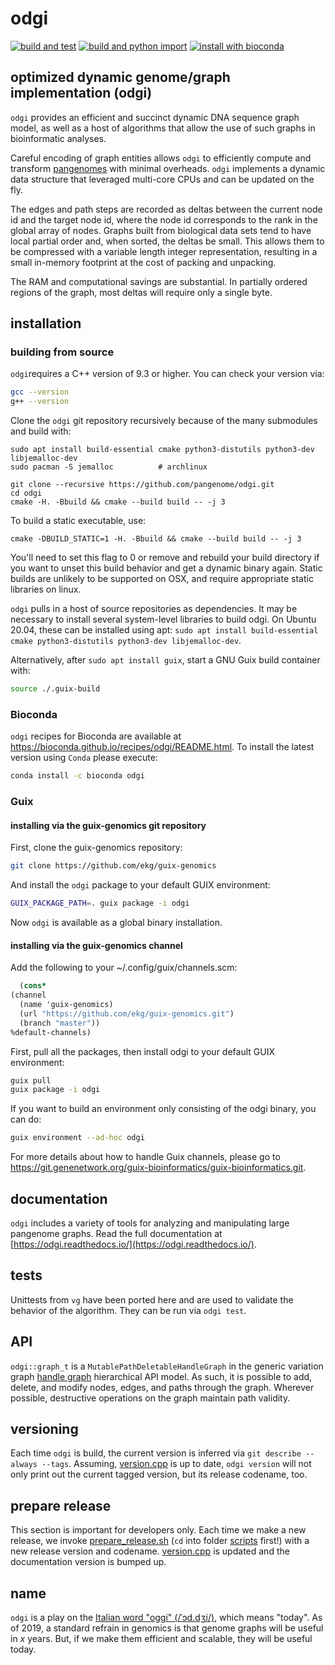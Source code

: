 # odgi

[![build and test](https://github.com/pangenome/odgi/actions/workflows/build_and_test_on_push.yml/badge.svg)](https://github.com/pangenome/odgi/actions/workflows/build_and_test_on_push.yml)
[![build and python import](https://github.com/pangenome/odgi/actions/workflows/build_and_python_import_on_push.yml/badge.svg)](https://github.com/pangenome/odgi/actions/workflows/build_and_python_import_on_push.yml)
[![install with bioconda](https://img.shields.io/badge/install%20with-bioconda-brightgreen.svg?style=flat)](http://bioconda.github.io/recipes/odgi/README.html)

## optimized dynamic genome/graph implementation (odgi)

`odgi` provides an efficient and succinct dynamic DNA sequence graph model, as well as a host of algorithms that allow the use of such graphs in bioinformatic analyses.

Careful encoding of graph entities allows `odgi` to efficiently compute and transform [pangenomes](https://pangenome.github.io/) with minimal overheads.  `odgi` implements a dynamic data structure that leveraged multi-core CPUs and can be updated on the fly.

The edges and path steps are recorded as deltas between the current node id and the target node id, where the node id corresponds to the rank in the global array of nodes.
Graphs built from biological data sets tend to have local partial order and, when sorted, the deltas be small.
This allows them to be compressed with a variable length integer representation, resulting in a small in-memory footprint at the cost of packing and unpacking.

The RAM and computational savings are substantial.  In partially ordered regions of the graph, most deltas will require only a single byte.

## installation

### building from source

`odgi`requires a C++ version of 9.3 or higher. You can check your version via:

``` bash
gcc --version
g++ --version
```

Clone the `odgi` git repository recursively because of the many submodules and build with:

```
sudo apt install build-essential cmake python3-distutils python3-dev libjemalloc-dev
sudo pacman -S jemalloc          # archlinux

git clone --recursive https://github.com/pangenome/odgi.git
cd odgi
cmake -H. -Bbuild && cmake --build build -- -j 3
```

To build a static executable, use:

```
cmake -DBUILD_STATIC=1 -H. -Bbuild && cmake --build build -- -j 3
```

You'll need to set this flag to 0 or remove and rebuild your build directory if you want to unset this build behavior and get a dynamic binary again.
Static builds are unlikely to be supported on OSX, and require appropriate static libraries on linux.

`odgi` pulls in a host of source repositories as dependencies. It may be necessary to install several system-level libraries to build odgi.
 On Ubuntu 20.04, these can be installed using apt: `sudo apt install build-essential cmake python3-distutils python3-dev libjemalloc-dev`.

Alternatively, after `sudo apt install guix`, start a GNU Guix build container with:

```bash
source ./.guix-build
```

### Bioconda

`odgi` recipes for Bioconda are available at https://bioconda.github.io/recipes/odgi/README.html. To install the latest version using `Conda` please execute:

``` bash
conda install -c bioconda odgi
```
### Guix


#### installing via the guix-genomics git repository

First, clone the guix-genomics repository:

``` bash
git clone https://github.com/ekg/guix-genomics
```

And install the `odgi` package to your default GUIX environment:

``` bash
GUIX_PACKAGE_PATH=. guix package -i odgi
```

Now `odgi` is available as a global binary installation.

#### installing via the guix-genomics channel

Add the following to your ~/.config/guix/channels.scm:

``` scm
  (cons*
(channel
  (name 'guix-genomics)
  (url "https://github.com/ekg/guix-genomics.git")
  (branch "master"))
%default-channels)
```

First, pull all the packages, then install odgi to your default GUIX environment:

``` bash
guix pull
guix package -i odgi
```

If you want to build an environment only consisting of the odgi binary, you can do:

``` bash
guix environment --ad-hoc odgi
```

For more details about how to handle Guix channels, please go to https://git.genenetwork.org/guix-bioinformatics/guix-bioinformatics.git.

## documentation

`odgi` includes a variety of tools for analyzing and manipulating large pangenome graphs.
Read the full documentation at [https://odgi.readthedocs.io/](https://odgi.readthedocs.io/).

## tests

Unittests from `vg` have been ported here and are used to validate the behavior of the algorithm.
They can be run via `odgi test`.

## API

`odgi::graph_t` is a `MutablePathDeletableHandleGraph` in the generic variation graph [handle graph](https://github.com/vgteam/libhandlegraph) hierarchical API model.
As such, it is possible to add, delete, and modify nodes, edges, and paths through the graph.
Wherever possible, destructive operations on the graph maintain path validity.

## versioning
Each time `odgi` is build, the current version is inferred via `git describe --always --tags`. Assuming, [version.cpp](./src/version.cpp)
is up to date, `odgi version` will not only print out the current tagged version, but its release codename, too.

## prepare release
This section is important for developers only. Each time we make a new release, we invoke [prepare_release.sh](./scripts/prepare_release.sh) (`cd` into folder [scripts](./scripts) first!)
with a new release version and codename. [version.cpp](./src/version.cpp) is updated and the documentation version is bumped up.

## name

`odgi` is a play on the [Italian word "oggi" (/ˈɔd.dʒi/)](https://en.wiktionary.org/wiki/oggi), which means "today".
As of 2019, a standard refrain in genomics is that genome graphs will be useful in _x_ years.
But, if we make them efficient and scalable, they will be useful today.
